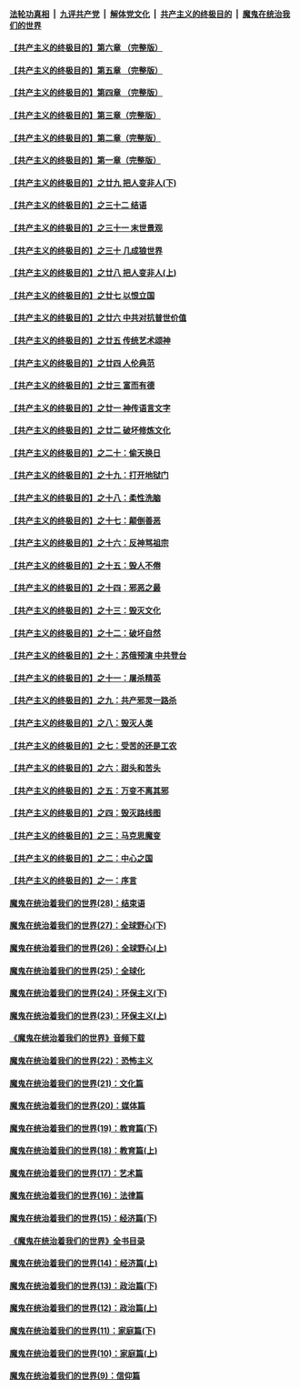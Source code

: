 ####  [法轮功真相](../../../../basic/blob/master/README.md?t=09111300) &nbsp;|&nbsp; [九评共产党](../../../../9ping.md/blob/master/README.md?t=09111300) &nbsp;|&nbsp; [解体党文化](../../../../jtdwh.md/blob/master/README.md?t=09111300)  &nbsp;|&nbsp; [共产主义的终极目的](../../../../gczydzjmd.md/blob/master/README.md?t=09111300) &nbsp;|&nbsp; [魔鬼在统治我们的世界](../../../../mgztzwmdsj.md/blob/master/README.md?t=09111300) 

#### [【共产主义的终极目的】第六章 （完整版）](../pages/nsc422/n11428913.md?t=09111300) 

#### [【共产主义的终极目的】第五章 （完整版）](../pages/nsc422/n11428912.md?t=09111300) 

#### [【共产主义的终极目的】第四章 （完整版）](../pages/nsc422/n11428907.md?t=09111300) 

#### [【共产主义的终极目的】第三章（完整版）](../pages/nsc422/n11428848.md?t=09111300) 

#### [【共产主义的终极目的】第二章（完整版）](../pages/nsc422/n11428831.md?t=09111300) 

#### [【共产主义的终极目的】第一章（完整版）](../pages/nsc422/n11417651.md?t=09111300) 

#### [【共产主义的终极目的】之廿九 把人变非人(下)](../pages/nsc422/n11344140.md?t=09111300) 

#### [【共产主义的终极目的】之三十二 结语](../pages/nsc422/n11360535.md?t=09111300) 

#### [【共产主义的终极目的】之三十一 末世景观](../pages/nsc422/n11351129.md?t=09111300) 

#### [【共产主义的终极目的】之三十 几成狼世界](../pages/nsc422/n11348280.md?t=09111300) 

#### [【共产主义的终极目的】之廿八 把人变非人(上)](../pages/nsc422/n11340492.md?t=09111300) 

#### [【共产主义的终极目的】之廿七 以恨立国](../pages/nsc422/n11336944.md?t=09111300) 

#### [【共产主义的终极目的】之廿六 中共对抗普世价值](../pages/nsc422/n11324785.md?t=09111300) 

#### [【共产主义的终极目的】之廿五 传统艺术颂神](../pages/nsc422/n11296396.md?t=09111300) 

#### [【共产主义的终极目的】之廿四 人伦典范](../pages/nsc422/n11296397.md?t=09111300) 

#### [【共产主义的终极目的】之廿三 富而有德](../pages/nsc422/n11283598.md?t=09111300) 

#### [【共产主义的终极目的】之廿一 神传语言文字](../pages/nsc422/n11263265.md?t=09111300) 

#### [【共产主义的终极目的】之廿二 破坏修炼文化](../pages/nsc422/n11245728.md?t=09111300) 

#### [【共产主义的终极目的】之二十：偷天换日](../pages/nsc422/n11238846.md?t=09111300) 

#### [【共产主义的终极目的】之十九：打开地狱门](../pages/nsc422/n11206376.md?t=09111300) 

#### [【共产主义的终极目的】之十八：柔性洗脑](../pages/nsc422/n11199994.md?t=09111300) 

#### [【共产主义的终极目的】之十七：颠倒善恶](../pages/nsc422/n11179782.md?t=09111300) 

#### [【共产主义的终极目的】之十六：反神骂祖宗](../pages/nsc422/n11166798.md?t=09111300) 

#### [【共产主义的终极目的】之十五：毁人不倦](../pages/nsc422/n11166792.md?t=09111300) 

#### [【共产主义的终极目的】之十四：邪恶之最](../pages/nsc422/n11150249.md?t=09111300) 

#### [【共产主义的终极目的】之十三：毁灭文化](../pages/nsc422/n11135227.md?t=09111300) 

#### [【共产主义的终极目的】之十二：破坏自然](../pages/nsc422/n11135214.md?t=09111300) 

#### [【共产主义的终极目的】之十：苏俄预演 中共登台](../pages/nsc422/n11118424.md?t=09111300) 

#### [【共产主义的终极目的】之十一：屠杀精英](../pages/nsc422/n11118442.md?t=09111300) 

#### [【共产主义的终极目的】之九：共产邪灵一路杀](../pages/nsc422/n11114139.md?t=09111300) 

#### [【共产主义的终极目的】之八：毁灭人类](../pages/nsc422/n11108503.md?t=09111300) 

#### [【共产主义的终极目的】之七：受苦的还是工农](../pages/nsc422/n11101809.md?t=09111300) 

#### [【共产主义的终极目的】之六：甜头和苦头](../pages/nsc422/n11096971.md?t=09111300) 

#### [【共产主义的终极目的】之五：万变不离其邪](../pages/nsc422/n11091285.md?t=09111300) 

#### [【共产主义的终极目的】之四：毁灭路线图](../pages/nsc422/n11086284.md?t=09111300) 

#### [【共产主义的终极目的】之三：马克思魔变](../pages/nsc422/n11061941.md?t=09111300) 

#### [【共产主义的终极目的】之二：中心之国](../pages/nsc422/n11047728.md?t=09111300) 

#### [【共产主义的终极目的】之一：序言](../pages/nsc422/n11086077.md?t=09111300) 

#### [魔鬼在统治着我们的世界(28)：结束语](../pages/nsc422/n10936246.md?t=09111300) 

#### [魔鬼在统治着我们的世界(27)：全球野心(下)](../pages/nsc422/n10928319.md?t=09111300) 

#### [魔鬼在统治着我们的世界(26)：全球野心(上)](../pages/nsc422/n10900318.md?t=09111300) 

#### [魔鬼在统治着我们的世界(25)：全球化](../pages/nsc422/n10788205.md?t=09111300) 

#### [魔鬼在统治着我们的世界(24)：环保主义(下)](../pages/nsc422/n10695307.md?t=09111300) 

#### [魔鬼在统治着我们的世界(23)：环保主义(上)](../pages/nsc422/n10688613.md?t=09111300) 

#### [《魔鬼在统治着我们的世界》音频下载](../pages/nsc422/n10635553.md?t=09111300) 

#### [魔鬼在统治着我们的世界(22)：恐怖主义](../pages/nsc422/n10614727.md?t=09111300) 

#### [魔鬼在统治着我们的世界(21)：文化篇](../pages/nsc422/n10597706.md?t=09111300) 

#### [魔鬼在统治着我们的世界(20)：媒体篇](../pages/nsc422/n10586579.md?t=09111300) 

#### [魔鬼在统治着我们的世界(19)：教育篇(下)](../pages/nsc422/n10564808.md?t=09111300) 

#### [魔鬼在统治着我们的世界(18)：教育篇(上)](../pages/nsc422/n10526970.md?t=09111300) 

#### [魔鬼在统治着我们的世界(17)：艺术篇](../pages/nsc422/n10499093.md?t=09111300) 

#### [魔鬼在统治着我们的世界(16)：法律篇](../pages/nsc422/n10485969.md?t=09111300) 

#### [魔鬼在统治着我们的世界(15)：经济篇(下)](../pages/nsc422/n10469975.md?t=09111300) 

#### [《魔鬼在统治着我们的世界》全书目录](../pages/nsc422/n10464261.md?t=09111300) 

#### [魔鬼在统治着我们的世界(14)：经济篇(上)](../pages/nsc422/n10457370.md?t=09111300) 

#### [魔鬼在统治着我们的世界(13)：政治篇(下)](../pages/nsc422/n10448270.md?t=09111300) 

#### [魔鬼在统治着我们的世界(12)：政治篇(上)](../pages/nsc422/n10444576.md?t=09111300) 

#### [魔鬼在统治着我们的世界(11)：家庭篇(下)](../pages/nsc422/n10440961.md?t=09111300) 

#### [魔鬼在统治着我们的世界(10)：家庭篇(上)](../pages/nsc422/n10435448.md?t=09111300) 

#### [魔鬼在统治着我们的世界(9)：信仰篇](../pages/nsc422/n10432159.md?t=09111300) 

